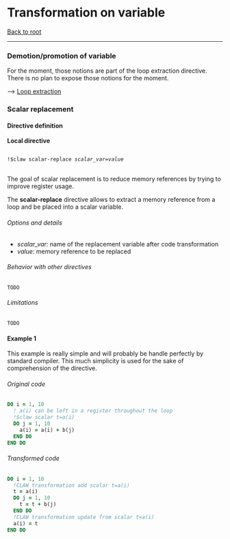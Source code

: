 # Transformation on variable
<!--- TODO all reflexion and definition --->
[Back to root](../README.md)

---

### Demotion/promotion of variable

For the moment, those notions are part of the loop extraction directive. There
is no plan to expose those notions for the moment.

--> [Loop extraction](./loop-transform.md#loop-extraction)

<!---
TODO maybe remove all of this if we do not see the point to have this directive

Notion moved to the loop-extract directive. If we see advantage to have this
notion as a standalone, we can bring this back.


### Demotion
#### Directive definition
TODO think again this problematic the directive should include a notion of
loop-extraction/creation with an iteration range
include a notion of loop-fusion in it. The resulting loop-extraction/creation
can be then merge with loops on the same level

**Local directive**
```fortran
!$claw demote(variable_list) dim(dimension_from,dimension_to)
```

#### Example 1
###### Original code
```fortran
SUBROUTINE xyz(value1, value2)
  REAL, INTENT (IN) :: value2(x:y), value2(x:y)

  DO i = 0, iend
    ! some computation with value1(i) here
  END DO
END SUBROUTINE xyz

!$claw demote(value1, value2) (1d, 0d)
CALL xyz(value1, value2)
```

###### Transformed code
```fortran
!CLAW transformation (demotion of variable (value1, value2) (1d,0d))
SUBROUTINE xyz_claw(value1_claw, value2_claw)
  REAL, INTENT (IN) :: value1_claw, value2_claw
  ! some computation with value here
END SUBROUTINE

!CLAW transformation (demotion of variable (value1, value2) (1d,0d))
DO i = 0, iend
  CALL xyz_claw(value1_claw(i), value2_claw(i))
END DO
```
--->

### Scalar replacement
#### Directive definition
**Local directive**
<pre>
<code>
!$claw scalar-replace <i>scalar_var</i>=<i>value</i>
</code>
</pre>

The goal of scalar replacement is to reduce memory references by trying to
improve register usage.

The **scalar-replace** directive allows to extract a memory reference from a
loop and be placed into a scalar variable.

###### Options and details
* *scalar_var*: name of the replacement variable after code transformation
* *value*: memory reference to be replaced

###### Behavior with other directives
<!--- TODO --->
```
TODO
```

###### Limitations
<!--- TODO --->
```
TODO
```

#### Example 1
This example is really simple and will probably be handle perfectly by standard
compiler. This much simplicity is used for the sake of comprehension of the
directive.
###### Original code
```fortran
DO i = 1, 10
  ! a(i) can be left in a register throughout the loop
  !$claw scalar t=a(i)
  DO j = 1, 10
    a(i) = a(i) + b(j)
  END DO
END DO
```

###### Transformed code
```fortran
DO i = 1, 10
  !CLAW transformation add scalar t=a(i)
  t = a(i)
  DO j = 1, 10
    t = t + b(j)
  END DO
  !CLAW transformation update from scalar t=a(i)
  a(i) = t
END DO
```
